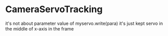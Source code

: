 # CameraServoTracking

it's not about parameter value of myservo.write(para)
it's just kept servo in the middle of x-axis in the frame
